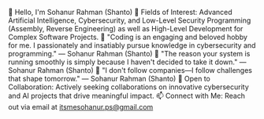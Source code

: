 👋 Hello, I'm Sohanur Rahman (Shanto)
👀 Fields of Interest: Advanced Artificial Intelligence, Cybersecurity, and Low-Level Security Programming (Assembly, Reverse Engineering) as well as High-Level Development for Complex Software Projects.
🎤 "Coding is an engaging and beloved hobby for me. I passionately and insatiably pursue knowledge in cybersecurity and programming." — Sohanur Rahman (Shanto)
🎤 "The reason your system is running smoothly is simply because I haven't decided to take it down." — Sohanur Rahman (Shanto)
🎤 "I don't follow companies—I follow challenges that shape tomorrow." — Sohanur Rahman (Shanto)
💼 Open to Collaboration: Actively seeking collaborations on innovative cybersecurity and AI projects that drive meaningful impact.
📫 Connect with Me: Reach out via email at itsmesohanur.ps@gmail.com
